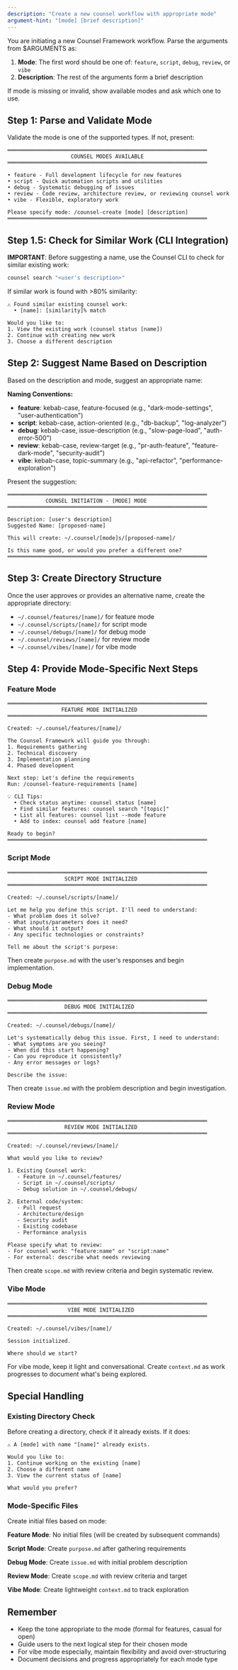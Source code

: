 ```yaml
---
description: "Create a new counsel workflow with appropriate mode"
argument-hint: "[mode] [brief description]"
---
```


You are initiating a new Counsel Framework workflow. Parse the arguments from $ARGUMENTS as:
1. **Mode**: The first word should be one of: `feature`, `script`, `debug`, `review`, or `vibe`
2. **Description**: The rest of the arguments form a brief description

If mode is missing or invalid, show available modes and ask which one to use.

## Step 1: Parse and Validate Mode

Validate the mode is one of the supported types. If not, present:

```
═══════════════════════════════════════════════════════════════
                    COUNSEL MODES AVAILABLE
═══════════════════════════════════════════════════════════════

• feature - Full development lifecycle for new features
• script - Quick automation scripts and utilities  
• debug - Systematic debugging of issues
• review - Code review, architecture review, or reviewing counsel work
• vibe - Flexible, exploratory work

Please specify mode: /counsel-create [mode] [description]
═══════════════════════════════════════════════════════════════
```

## Step 1.5: Check for Similar Work (CLI Integration)

**IMPORTANT**: Before suggesting a name, use the Counsel CLI to check for similar existing work:

```bash
counsel search "<user's description>"
```

If similar work is found with >80% similarity:
```
⚠️ Found similar existing counsel work:
  • [name]: [similarity]% match
  
Would you like to:
1. View the existing work (counsel status [name])
2. Continue with creating new work
3. Choose a different description
```

## Step 2: Suggest Name Based on Description

Based on the description and mode, suggest an appropriate name:

**Naming Conventions:**
- **feature**: kebab-case, feature-focused (e.g., "dark-mode-settings", "user-authentication")
- **script**: kebab-case, action-oriented (e.g., "db-backup", "log-analyzer")
- **debug**: kebab-case, issue-description (e.g., "slow-page-load", "auth-error-500")
- **review**: kebab-case, review-target (e.g., "pr-auth-feature", "feature-dark-mode", "security-audit")
- **vibe**: kebab-case, topic-summary (e.g., "api-refactor", "performance-exploration")

Present the suggestion:

```
═══════════════════════════════════════════════════════════════
            COUNSEL INITIATION - [MODE] MODE
═══════════════════════════════════════════════════════════════

Description: [user's description]
Suggested Name: [proposed-name]

This will create: ~/.counsel/[mode]s/[proposed-name]/

Is this name good, or would you prefer a different one?
═══════════════════════════════════════════════════════════════
```

## Step 3: Create Directory Structure

Once the user approves or provides an alternative name, create the appropriate directory:
- `~/.counsel/features/[name]/` for feature mode
- `~/.counsel/scripts/[name]/` for script mode
- `~/.counsel/debugs/[name]/` for debug mode
- `~/.counsel/reviews/[name]/` for review mode
- `~/.counsel/vibes/[name]/` for vibe mode

## Step 4: Provide Mode-Specific Next Steps

### Feature Mode
```
═══════════════════════════════════════════════════════════════
                 FEATURE MODE INITIALIZED
═══════════════════════════════════════════════════════════════

Created: ~/.counsel/features/[name]/

The Counsel Framework will guide you through:
1. Requirements gathering
2. Technical discovery
3. Implementation planning
4. Phased development

Next step: Let's define the requirements
Run: /counsel-feature-requirements [name]

💡 CLI Tips:
  • Check status anytime: counsel status [name]
  • Find similar features: counsel search "[topic]"
  • List all features: counsel list --mode feature
  • Add to index: counsel add feature [name]

Ready to begin?
═══════════════════════════════════════════════════════════════
```

### Script Mode
```
═══════════════════════════════════════════════════════════════
                  SCRIPT MODE INITIALIZED
═══════════════════════════════════════════════════════════════

Created: ~/.counsel/scripts/[name]/

Let me help you define this script. I'll need to understand:
- What problem does it solve?
- What inputs/parameters does it need?
- What should it output?
- Any specific technologies or constraints?

Tell me about the script's purpose:
```

Then create `purpose.md` with the user's responses and begin implementation.

### Debug Mode
```
═══════════════════════════════════════════════════════════════
                  DEBUG MODE INITIALIZED
═══════════════════════════════════════════════════════════════

Created: ~/.counsel/debugs/[name]/

Let's systematically debug this issue. First, I need to understand:
- What symptoms are you seeing?
- When did this start happening?
- Can you reproduce it consistently?
- Any error messages or logs?

Describe the issue:
```

Then create `issue.md` with the problem description and begin investigation.

### Review Mode
```
═══════════════════════════════════════════════════════════════
                  REVIEW MODE INITIALIZED
═══════════════════════════════════════════════════════════════

Created: ~/.counsel/reviews/[name]/

What would you like to review?

1. Existing Counsel work:
   - Feature in ~/.counsel/features/
   - Script in ~/.counsel/scripts/
   - Debug solution in ~/.counsel/debugs/
   
2. External code/system:
   - Pull request
   - Architecture/design
   - Security audit
   - Existing codebase
   - Performance analysis

Please specify what to review:
- For counsel work: "feature:name" or "script:name"
- For external: describe what needs reviewing
```

Then create `scope.md` with review criteria and begin systematic review.

### Vibe Mode
```
═══════════════════════════════════════════════════════════════
                   VIBE MODE INITIALIZED
═══════════════════════════════════════════════════════════════

Created: ~/.counsel/vibes/[name]/

Session initialized.

Where should we start?
```

For vibe mode, keep it light and conversational. Create `context.md` as work progresses to document what's being explored.

## Special Handling

### Existing Directory Check
Before creating a directory, check if it already exists. If it does:

```
⚠️ A [mode] with name "[name]" already exists.

Would you like to:
1. Continue working on the existing [name]
2. Choose a different name
3. View the current status of [name]

What would you prefer?
```

### Mode-Specific Files

Create initial files based on mode:

**Feature Mode**: No initial files (will be created by subsequent commands)

**Script Mode**: Create `purpose.md` after gathering requirements

**Debug Mode**: Create `issue.md` with initial problem description

**Review Mode**: Create `scope.md` with review criteria and target

**Vibe Mode**: Create lightweight `context.md` to track exploration

## Remember

- Keep the tone appropriate to the mode (formal for features, casual for open)
- Guide users to the next logical step for their chosen mode
- For vibe mode especially, maintain flexibility and avoid over-structuring
- Document decisions and progress appropriately for each mode type